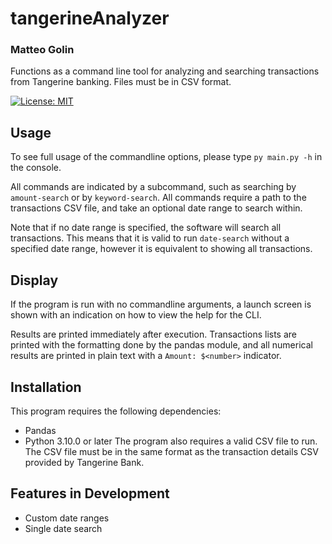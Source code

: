 # tangerineAnalyzer
### Matteo Golin

Functions as a command line tool for analyzing and searching transactions from Tangerine banking. Files must be in CSV
format.

[![License: MIT](https://img.shields.io/badge/License-MIT-orange.svg)](https://opensource.org/licenses/MIT)

## Usage
To see full usage of the commandline options, please type `py main.py -h` in the console.

All commands are indicated by a subcommand, such as searching by `amount-search` or by `keyword-search`. All commands 
require a path to the transactions CSV file, and take an optional date range to search within.

Note that if no date range is specified, the software will search all transactions. This means that it is valid to run
`date-search` without a specified date range, however it is equivalent to showing all transactions.

## Display
If the program is run with no commandline arguments, a launch screen is shown with an indication on how to view the help
for the CLI.

Results are printed immediately after execution. Transactions lists are printed with the formatting done by the pandas
module, and all numerical results are printed in plain text with a `Amount: $<number>` indicator.

## Installation
This program requires the following dependencies:
- Pandas
- Python 3.10.0 or later
The program also requires a valid CSV file to run. The CSV file must be in the same format as the transaction details
CSV provided by Tangerine Bank.

## Features in Development
- Custom date ranges
- Single date search